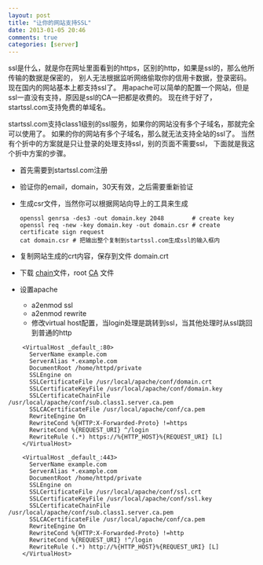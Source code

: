 ```yaml
---
layout: post
title: "让你的网站支持SSL"
date: 2013-01-05 20:46
comments: true
categories: [server]
---
```

ssl是什么，就是你在网址里面看到的https，区别的http，如果是ssl的，那么他所传输的数据是保密的，
别人无法根据监听网络偷取你的信用卡数据，登录密码。现在国内的网站基本上都支持ssl了。
用apache可以简单的配置一个网站，但是ssl一直没有支持，原因是ssl的CA一把都是收费的。
现在终于好了，startssl.com支持免费的单域名。

<!-- more -->

startssl.com支持class1级别的ssl服务，如果你的网站没有多个子域名，那就完全可以使用了。
如果的你的网站有多个子域名，那么就无法支持全站的ssl了。
当然有个折中的方案就是只让登录的处理支持ssl，别的页面不需要ssl，
下面就是我这个折中方案的步骤。

* 首先需要到startssl.com注册
* 验证你的email，domain，30天有效，之后需要重新验证
* 生成csr文件，当然你可以根据网站向导上的工具来生成

      openssl genrsa -des3 -out domain.key 2048        # create key
      openssl req -new -key domain.key -out domain.csr # create certificate sign request
      cat domain.csr # 把输出整个复制到startssl.com生成ssl的输入框内

* 复制网站生成的crt内容，保存到文件 domain.crt
* 下载 [chain][]文件，root [CA][] 文件
* 设置apache
    * a2enmod ssl
    * a2enmod rewrite
    * 修改virtual host配置，当login处理是跳转到ssl，当其他处理时从ssl跳回到普通的http

```
    <VirtualHost _default_:80>
      ServerName example.com
      ServerAlias *.example.com
      DocumentRoot /home/httpd/private
      SSLEngine on
      SSLCertificateFile /usr/local/apache/conf/domain.crt
      SSLCertificateKeyFile /usr/local/apache/conf/domain.key
      SSLCertificateChainFile /usr/local/apache/conf/sub.class1.server.ca.pem
      SSLCACertificateFile /usr/local/apache/conf/ca.pem
      RewriteEngine On
      RewriteCond %{HTTP:X-Forwarded-Proto} !=https
      RewriteCond %{REQUEST_URI} ^/login
      RewriteRule (.*) https://%{HTTP_HOST}%{REQUEST_URI} [L]
    </VirtualHost>

    <VirtualHost _default_:443>
      ServerName example.com
      ServerAlias *.example.com
      DocumentRoot /home/httpd/private
      SSLEngine on
      SSLCertificateFile /usr/local/apache/conf/ssl.crt
      SSLCertificateKeyFile /usr/local/apache/conf/ssl.key
      SSLCertificateChainFile /usr/local/apache/conf/sub.class1.server.ca.pem
      SSLCACertificateFile /usr/local/apache/conf/ca.pem
      RewriteEngine On
      RewriteCond %{HTTP:X-Forwarded-Proto} !=http
      RewriteCond %{REQUEST_URI} !^/login
      RewriteRule (.*) http://%{HTTP_HOST}%{REQUEST_URI} [L]
    </VirtualHost>
```

[chain]: http://www.startssl.com/certs/sub.class1.server.ca.pem
[CA]: http://www.startssl.com/certs/ca.pem
